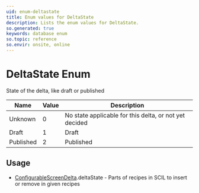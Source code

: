 ```yaml
---
uid: enum-deltastate
title: Enum values for DeltaState
description: Lists the enum values for DeltaState.
so.generated: true
keywords: database enum
so.topic: reference
so.envir: onsite, online
---
```


# DeltaState Enum

State of the delta, like draft or published

| Name | Value | Description |
|------|-------|-------------|
|Unknown|0|No state applicable for this delta, or not yet decided|
|Draft|1|Draft|
|Published|2|Published|

## Usage

* [ConfigurableScreenDelta](../configurablescreendelta.md).deltaState - Parts of recipes in SCIL to insert or remove in given recipes
